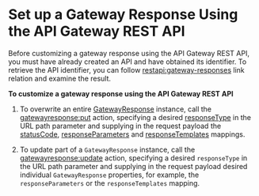 # Set up a Gateway Response Using the API Gateway REST API<a name="set-up-gateway-response-using-the-api"></a>

 Before customizing a gateway response using the API Gateway REST API, you must have already created an API and have obtained its identifier\. To retrieve the API identifier, you can follow [restapi:gateway\-responses](http://docs.aws.amazon.com/apigateway/api-reference/link-relation/restapi-gateway-responses/) link relation and examine the result\. 

**To customize a gateway response using the API Gateway REST API**

1. To overwrite an entire [GatewayResponse](http://docs.aws.amazon.com/apigateway/api-reference/resource/gateway-response/) instance, call the [gatewayresponse:put](http://docs.aws.amazon.com/apigateway/api-reference/link-relation/gatewayresponse-put/) action, specifying a desired [responseType](http://docs.aws.amazon.com/apigateway/api-reference/resource/gateway-response/#responseType) in the URL path parameter and supplying in the request payload the [statusCode](http://docs.aws.amazon.com/apigateway/api-reference/resource/gateway-response/#statusCode), [responseParameters](http://docs.aws.amazon.com/apigateway/api-reference/resource/gateway-response/#responseParameters) and [responseTemplates](http://docs.aws.amazon.com/apigateway/api-reference/resource/gateway-response/#responseTemplates) mappings\.

1. To update part of a `GatewayResponse` instance, call the [gatewayresponse:update](http://docs.aws.amazon.com/apigateway/api-reference/link-relation/gatewayresponse-update/) action, specifying a desired `responseType` in the URL path parameter and supplying in the request payload desired individual `GatewayResponse` properties, for example, the `responseParameters` or the `responseTemplates` mapping\.